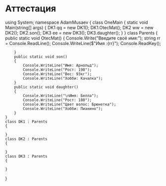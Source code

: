 # Аттестация

using System;
namespace AdamMusaev
{
    class OneMain
    {
        static void Main(string[] args)
        {
            DK1 qq = new DK1();
            DK1.OtecMat();
            DK2 ww = new DK2();
            DK2.son();
            DK3 ee = new DK3();
            DK3.daughter();
        }
    }
    class Parents
    {
        public static void OtecMat()
        {
            Console.Write("Введите своё имя:");
            string rr = Console.ReadLine();
            Console.WriteLine($"Имя :{rr}");
            Console.ReadKey();
           
        }
        public static void son()
        {
            Console.WriteLine("Имя: Арнольд");
            Console.WriteLine("Рост: 198");
            Console.WriteLine("Вес: 93кг");
            Console.WriteLine("Хобби: Качалка");
        }
        public static void daughter()
        {
            Console.WriteLine("\nИмя: Белла");
            Console.WriteLine("Рост: 180");
            Console.WriteLine("Цвет волос: Брюнетка");
            Console.WriteLine("Хобби: Пианино");
        }
    }
    class DK1 : Parents
    {         

    }
    class DK2 : Parents
    {
           
    }
    class DK3 : Parents
    {

    }
}
